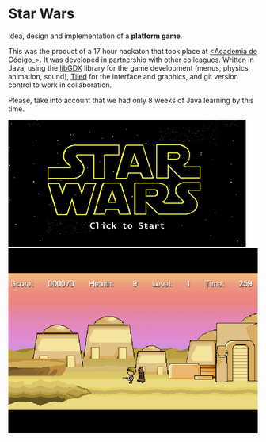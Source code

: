 # Star Wars
Idea, design and implementation of a **platform game**.

This was the product of a 17 hour hackaton that took place at [\<Academia de Código_>](http://www.academiadecodigo.org/). It was developed in partnership with other colleagues. Written in Java, using the [libGDX](https://libgdx.badlogicgames.com/) library for the game development (menus, physics, animation, sound), [Tiled](http://www.mapeditor.org/) for the interface and graphics, and git version control to work in collaboration.

Please, take into account that we had only 8 weeks of Java learning by this time.

![alt tag](https://github.com/anaraqueltomas/starwars/blob/master/android/assets/introScreen.png)
![alt tag](https://github.com/anaraqueltomas/starwars/blob/master/android/assets/screen_2.png)
